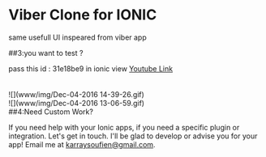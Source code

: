 # Viber Clone for IONIC 
same usefull UI inspeared from viber app   

##3:you want to test ?

pass this id : 31e18be9 in ionic view
[Youtube Link](https://www.youtube.com/watch?v=idxPS5s2sfo)<br>
<br><br>
![](www/img/Dec-04-2016 14-39-26.gif)<br>
![](www/img/Dec-04-2016 13-06-59.gif)<br>
##4:Need Custom Work? 

If you need help with your Ionic apps, if you need a specific plugin or integration. Let's get in touch. I'll be glad to develop or advise you for your app! Email me at karraysoufien@gmail.com.
